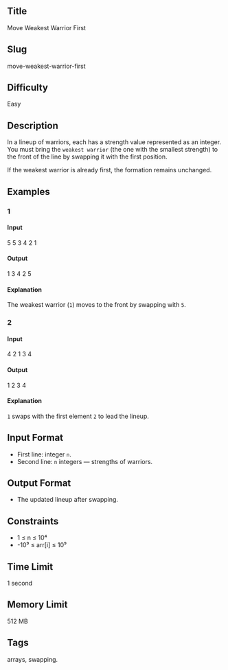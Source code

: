 ## Title

Move Weakest Warrior First

## Slug

move-weakest-warrior-first

## Difficulty

Easy

## Description

In a lineup of warriors, each has a strength value represented as an integer.  
You must bring the `weakest warrior` (the one with the smallest strength) to the front of the line by swapping it with the first position.  

If the weakest warrior is already first, the formation remains unchanged.

## Examples

### 1

#### Input

5
5 3 4 2 1 

#### Output
1 3 4 2 5

#### Explanation
The weakest warrior (`1`) moves to the front by swapping with `5`.

### 2

#### Input

4
2 1 3 4 

#### Output

1 2 3 4

#### Explanation
`1` swaps with the first element `2` to lead the lineup.

## Input Format  

- First line: integer `n`.  
- Second line: `n` integers — strengths of warriors.

## Output Format  

- The updated lineup after swapping.

## Constraints  

- 1 ≤ n ≤ 10⁴  
- -10⁹ ≤ arr[i] ≤ 10⁹  

## Time Limit

1 second

## Memory Limit

512 MB

## Tags

arrays, swapping.
